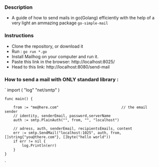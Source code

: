 ### Description

- A guide of how to send mails in go(Golang) efficiently with the help of a very light an ammazing package `go-simple-mail`

### Instructions

- Clone the repository, or download it
- Run : `go run *.go`
- Install Mailhog on your computer and run it.
- Paste this link in the browser: http://localhost:8025/
- Head to this link: http://localhost:8080/send-mail

### How to send a mail with ONLY standard library :

`
import (
"log"
"net/smtp"
)

    func main() {

        from := "me@here.com"                             // the email sender
        // identity, senderEmail, password,serverName
        auth := smtp.PlainAuth("", from, "", "localhost")

        // adress, auth, senderEmail, recipientsEmails, content
        err := smtp.SendMail("localhost:1025", auth, from, []string{"you@there.com"}, []byte("hello world"))
        if err != nil {
            log.Println(err)
        }
    }

`
